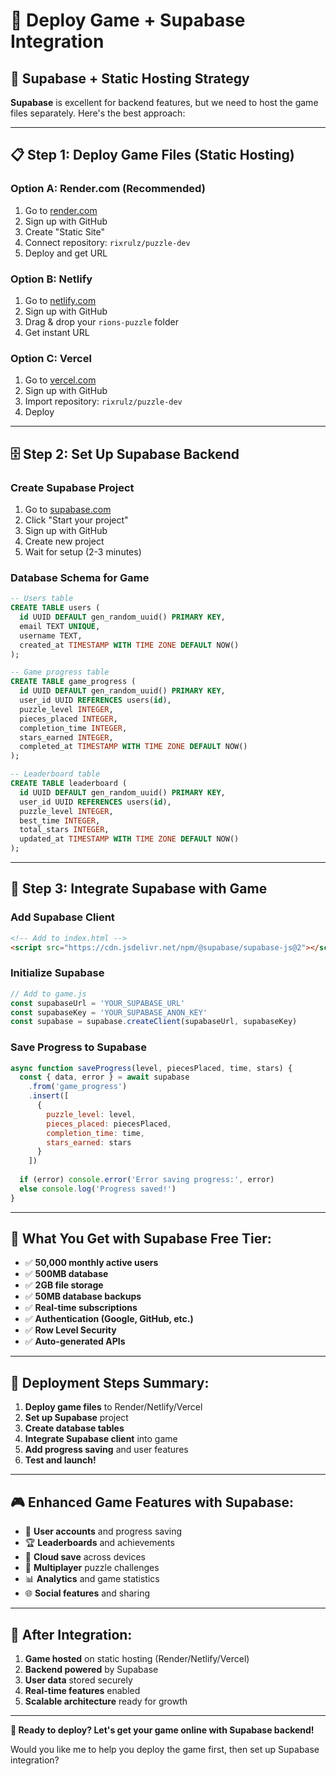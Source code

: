 # 🚀 Deploy Game + Supabase Integration

## 🌟 **Supabase + Static Hosting Strategy**

**Supabase** is excellent for backend features, but we need to host the game files separately. Here's the best approach:

---

## 📋 **Step 1: Deploy Game Files (Static Hosting)**

### **Option A: Render.com (Recommended)**
1. Go to [render.com](https://render.com)
2. Sign up with GitHub
3. Create "Static Site"
4. Connect repository: `rixrulz/puzzle-dev`
5. Deploy and get URL

### **Option B: Netlify**
1. Go to [netlify.com](https://netlify.com)
2. Sign up with GitHub
3. Drag & drop your `rions-puzzle` folder
4. Get instant URL

### **Option C: Vercel**
1. Go to [vercel.com](https://vercel.com)
2. Sign up with GitHub
3. Import repository: `rixrulz/puzzle-dev`
4. Deploy

---

## 🗄️ **Step 2: Set Up Supabase Backend**

### **Create Supabase Project**
1. Go to [supabase.com](https://supabase.com)
2. Click "Start your project"
3. Sign up with GitHub
4. Create new project
5. Wait for setup (2-3 minutes)

### **Database Schema for Game**
```sql
-- Users table
CREATE TABLE users (
  id UUID DEFAULT gen_random_uuid() PRIMARY KEY,
  email TEXT UNIQUE,
  username TEXT,
  created_at TIMESTAMP WITH TIME ZONE DEFAULT NOW()
);

-- Game progress table
CREATE TABLE game_progress (
  id UUID DEFAULT gen_random_uuid() PRIMARY KEY,
  user_id UUID REFERENCES users(id),
  puzzle_level INTEGER,
  pieces_placed INTEGER,
  completion_time INTEGER,
  stars_earned INTEGER,
  completed_at TIMESTAMP WITH TIME ZONE DEFAULT NOW()
);

-- Leaderboard table
CREATE TABLE leaderboard (
  id UUID DEFAULT gen_random_uuid() PRIMARY KEY,
  user_id UUID REFERENCES users(id),
  puzzle_level INTEGER,
  best_time INTEGER,
  total_stars INTEGER,
  updated_at TIMESTAMP WITH TIME ZONE DEFAULT NOW()
);
```

---

## 🔗 **Step 3: Integrate Supabase with Game**

### **Add Supabase Client**
```html
<!-- Add to index.html -->
<script src="https://cdn.jsdelivr.net/npm/@supabase/supabase-js@2"></script>
```

### **Initialize Supabase**
```javascript
// Add to game.js
const supabaseUrl = 'YOUR_SUPABASE_URL'
const supabaseKey = 'YOUR_SUPABASE_ANON_KEY'
const supabase = supabase.createClient(supabaseUrl, supabaseKey)
```

### **Save Progress to Supabase**
```javascript
async function saveProgress(level, piecesPlaced, time, stars) {
  const { data, error } = await supabase
    .from('game_progress')
    .insert([
      {
        puzzle_level: level,
        pieces_placed: piecesPlaced,
        completion_time: time,
        stars_earned: stars
      }
    ])
  
  if (error) console.error('Error saving progress:', error)
  else console.log('Progress saved!')
}
```

---

## 🎯 **What You Get with Supabase Free Tier:**

- ✅ **50,000 monthly active users**
- ✅ **500MB database**
- ✅ **2GB file storage**
- ✅ **50MB database backups**
- ✅ **Real-time subscriptions**
- ✅ **Authentication (Google, GitHub, etc.)**
- ✅ **Row Level Security**
- ✅ **Auto-generated APIs**

---

## 🚀 **Deployment Steps Summary:**

1. **Deploy game files** to Render/Netlify/Vercel
2. **Set up Supabase** project
3. **Create database tables**
4. **Integrate Supabase client** into game
5. **Add progress saving** and user features
6. **Test and launch!**

---

## 🎮 **Enhanced Game Features with Supabase:**

- 👤 **User accounts** and progress saving
- 🏆 **Leaderboards** and achievements
- 💾 **Cloud save** across devices
- 🔄 **Multiplayer** puzzle challenges
- 📊 **Analytics** and game statistics
- 🌐 **Social features** and sharing

---

## 📱 **After Integration:**

1. **Game hosted** on static hosting (Render/Netlify/Vercel)
2. **Backend powered** by Supabase
3. **User data** stored securely
4. **Real-time features** enabled
5. **Scalable architecture** ready for growth

---

**🎯 Ready to deploy? Let's get your game online with Supabase backend!**

Would you like me to help you deploy the game first, then set up Supabase integration?
